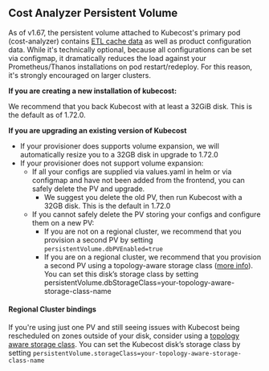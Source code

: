 ## Cost Analyzer Persistent Volume

As of v1.67, the persistent volume attached to Kubecost's primary pod (cost-analyzer) contains [ETL cache data](https://github.com/kubecost/docs/blob/master/allocation-api.md#caching-overview) as well as product configuration data. While it's technically optional, because all configurations can be set via configmap, it dramatically reduces the load against your Prometheus/Thanos installations on pod restart/redeploy. For this reason, it's strongly encouraged on larger clusters.

**If you are creating a new installation of kubecost:**

We recommend that you back Kubecost with at least a 32GiB disk. This is the default as of 1.72.0.

**If you are upgrading an existing version of Kubecost**

  * If your provisioner does supports volume expansion, we will automatically resize you to a 32GB disk in upgrade to 1.72.0
  * If your provisioner does not support volume expansion:
    * If all your configs are supplied via values.yaml in helm or via configmap and have not been added from the frontend, you can safely delete the PV and upgrade.
      * We suggest you delete the old PV, then run Kubecost with a 32GB disk. This is the default in 1.72.0
    * If you cannot safely delete the PV storing your configs and configure them on a new PV:
      * If you are not on a regional cluster, we recommend that you provision a second PV by setting `persistentVolume.dbPVEnabled=true`
      * If you are on a regional cluster,  we recommend that you provision a second PV using a topology-aware storage class ([more info](https://kubernetes.io/blog/2018/10/11/topology-aware-volume-provisioning-in-kubernetes/#getting-started)). You can set this disk’s storage class by setting persistentVolume.dbStorageClass=your-topology-aware-storage-class-name


#### Regional Cluster bindings

If you're using just one PV and still seeing issues with Kubecost being rescheduled on zones outside of your disk, consider using a [topology aware storage class](https://kubernetes.io/blog/2018/10/11/topology-aware-volume-provisioning-in-kubernetes/#getting-started). You can set the Kubecost disk’s storage class by setting 
`persistentVolume.storageClass=your-topology-aware-storage-class-name` 



